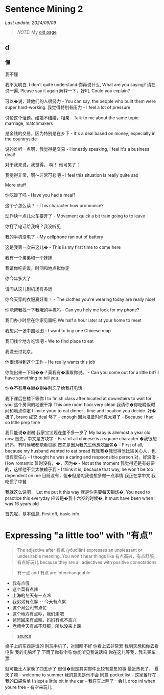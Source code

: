 # Sentence Mining 2

*Last update: 2024/09/09*

> *NOTE:* My [old page](sentence_mining.html)

## d

### 懂

我不懂

 我不太明白, I don't quite understand 你再说什么, What are you saying? 请在说一遍, Please say it again 解释一下，好吗, Could you explain?

可以�说，建他们的人很努力 - You can say, the people who built them were super hard-working. 我觉得特别有压力 - I feel a lot of pressure

讨论这个话题。结婚不结婚，相亲 - Talk to me about the same topic: marriage, matchmakers

是金钱的交易，因为特别是在乡下 - It's a deal based on money, especially in the countryside

说的难听一点啊，我觉得是交易 - Honestly speaking, I feel it's a business deal!

对于我来说，我觉得， 啊！ 他可笑了！

我觉得非常，啊～非常可悲吧 - I feel this situation is really quite sad

More stuff

你吃饭了吗 - Have you had a meal?

这个子怎么读？ - This character how pronounce?

动作快一点儿火车要开了 - Movement quick a bit train going to to leave

你打了电话给我吗？我没听见

我的手机没电了 - My cellphone ran out of battery

这是我第一次来这儿� - This iis my first time to come here

我有一个弟弟和一个妹妹

我请你吃完饭，时间和地点拟你定

你今年多大了

请问从这儿到机场有多远

你今天穿的衣服真好看！ - The clothes you're wearing today are really nice!

你能帮我找一下我哦的手机吗 - Can you hely me look for my phone?

我们办小时后在你家见面吧 We half a hour later at your home to meet

我想买一张中国地图 - I want to buy one Chinese map

我们找个地方吃饭吧 - We to find place to eat

我没去过北京。

他很想得到这个工作 - He really wants this job

你能出来一下吗��？莫我有�事跟你说。 - Can you come out for a little bit? I have something to tell you.

你�不有用�谢�别�别忘了给我打电话

我下课后在楼下等你 I to finish class after located at downstairs to wait for you 这个房间的地很干净 This one room floor very clean 我请你�你吃晚饭时间和地点你定 I invite youo to eat dinner , time and location you decide. 好�极了, bravo 成交 deal 够了 - enough 因为准备时间真太紧了 - Because i had so little prep time

我只能说�谢谢 我家宝宝现在差不多一岁了 My baby is almmost a year old now 首先，中文是方块字 - First of all chinese is a square character �我很想妈妈，有时候我都能看见她 首先是因为我先生他想吃面包� - First of all, because my husband wanted to eat bread 我我我�我觉得他比较关心人，也很有责任心 - I thought he was a caring and respsonsible person 对。好浪漫 - How romantic 暂时没有，�，因为� - Not at the moment 我觉得还是有必要的，这样他不会太依赖于我 - I think it is, because that way, he won't be too dependent on me 目前没有，但�但是呢我也想多做一点事情 我正在学中文 我吃惯了中餐

我就这么说吧， Let me put it this way 就是你需要每天锻炼�, You need to practice this everyday 应该是�我十六岁的时候�, It must have been when I was 16 years old

首先呢，基本信息, First off, basic info


# Expressing "a little too" with "有点"

> The adjective after 有点 (yǒudiǎn) expresses an unpleasant or undesirable meaning. You won't hear things like 有点高兴，有点舒服，有点好玩儿 because they are all adjectives with positive connotations.

> 有一点 and 有点 are interchangeable

- 我有点俄
- 这个菜有点辣
- 上海的冬天有一点冷
- 我弟弟有点胖
-- 今天有点累
- 这个月公司有点忙
- 这个地方有点吵，我们走吧
- 爸爸回来有点晚，妈妈有点不高兴
- 老师今天有点不舒服，所以没来上课

> [source](https://resources.allsetlearning.com/chinese/grammar/Expressing_%22a_little_too%22_with_%22you_dian%22)

桌子上的东西是谁的 别玩手机了，对眼睛不好 你看上去非常累 我明天想和你去看电影 我的电脑坏了 下雨了你有伞吗 你能听见我说话吗 你在这儿等我，我去买车票

就可能比人家晚了四五步了 但但�但是其实邮件比较有意思的事 最近热死了， 夏天了嘛 - welcome to summer 我的意思是他不会 同意 pocket list - 这家餐厅在我的口袋名单 i slept a little bit in the car - 我在车上睡了一会儿 drop ini when youre free - 有空来玩儿
